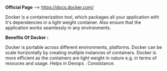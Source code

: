 **Official Page**  --> https://docs.docker.com/

Docker is a containerization tool, which packages all your application with it's dependencies in a light weight container.
Also ensure that the application works seamlessly in any environments.

**Benefits Of Docker :**

Docker is portable across different environments, platforms.
Docker can be scale horizontally by creating mutliple instances of containers.
Docker is more efficient as the containers are light weight in nature e.g. in terms of resouces and usage.
Helps in Devops .
Consistance.
